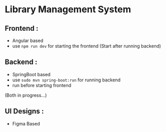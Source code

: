 # Library Management System 

## Frontend :
- Angular based
- use `npm run dev` for starting the frontend (Start after running backend)

## Backend :
- SpringBoot based
- use `sudo mvn spring-boot:run` for running backend
- run before starting frontend

(Both in progress...)

## UI Designs :
- Figma Based